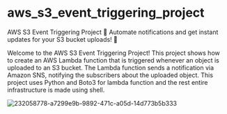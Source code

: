 # aws_s3_event_triggering_project
AWS S3 Event Triggering Project 🚀
Automate notifications and get instant updates for your S3 bucket uploads! 📁

Welcome to the AWS S3 Event Triggering Project! This project shows how to create an AWS Lambda function that is triggered whenever an object is uploaded to an S3 bucket. The Lambda function sends a notification via Amazon SNS, notifying the subscribers about the uploaded object. This project uses Python and Boto3 for lambda function and the rest entire infrastructure is made using shell.

![232058778-a7299e9b-9892-471c-a05d-14d773b5b333](https://github.com/VishalKumar-S/aws_s3_event_triggering_project/assets/118868521/bf93ef7f-e151-423a-9145-fd174c639ce3)
